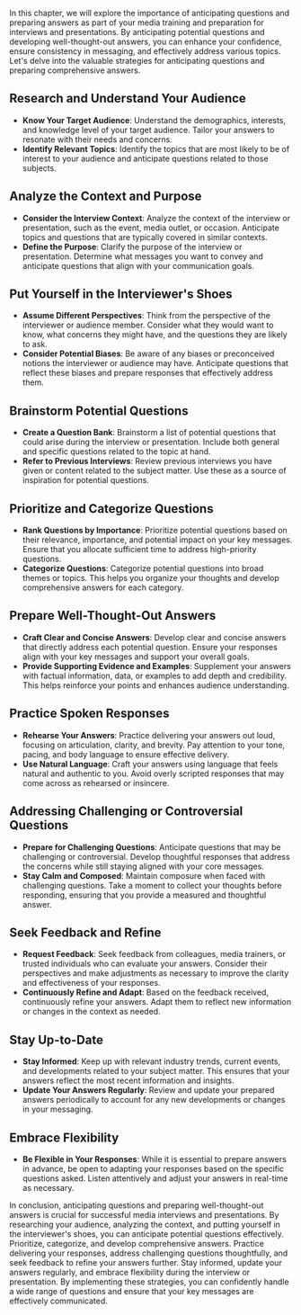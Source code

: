 
In this chapter, we will explore the importance of anticipating questions and preparing answers as part of your media training and preparation for interviews and presentations. By anticipating potential questions and developing well-thought-out answers, you can enhance your confidence, ensure consistency in messaging, and effectively address various topics. Let's delve into the valuable strategies for anticipating questions and preparing comprehensive answers.

Research and Understand Your Audience
-------------------------------------

* **Know Your Target Audience**: Understand the demographics, interests, and knowledge level of your target audience. Tailor your answers to resonate with their needs and concerns.
* **Identify Relevant Topics**: Identify the topics that are most likely to be of interest to your audience and anticipate questions related to those subjects.

Analyze the Context and Purpose
-------------------------------

* **Consider the Interview Context**: Analyze the context of the interview or presentation, such as the event, media outlet, or occasion. Anticipate topics and questions that are typically covered in similar contexts.
* **Define the Purpose**: Clarify the purpose of the interview or presentation. Determine what messages you want to convey and anticipate questions that align with your communication goals.

Put Yourself in the Interviewer's Shoes
---------------------------------------

* **Assume Different Perspectives**: Think from the perspective of the interviewer or audience member. Consider what they would want to know, what concerns they might have, and the questions they are likely to ask.
* **Consider Potential Biases**: Be aware of any biases or preconceived notions the interviewer or audience may have. Anticipate questions that reflect these biases and prepare responses that effectively address them.

Brainstorm Potential Questions
------------------------------

* **Create a Question Bank**: Brainstorm a list of potential questions that could arise during the interview or presentation. Include both general and specific questions related to the topic at hand.
* **Refer to Previous Interviews**: Review previous interviews you have given or content related to the subject matter. Use these as a source of inspiration for potential questions.

Prioritize and Categorize Questions
-----------------------------------

* **Rank Questions by Importance**: Prioritize potential questions based on their relevance, importance, and potential impact on your key messages. Ensure that you allocate sufficient time to address high-priority questions.
* **Categorize Questions**: Categorize potential questions into broad themes or topics. This helps you organize your thoughts and develop comprehensive answers for each category.

Prepare Well-Thought-Out Answers
--------------------------------

* **Craft Clear and Concise Answers**: Develop clear and concise answers that directly address each potential question. Ensure your responses align with your key messages and support your overall goals.
* **Provide Supporting Evidence and Examples**: Supplement your answers with factual information, data, or examples to add depth and credibility. This helps reinforce your points and enhances audience understanding.

Practice Spoken Responses
-------------------------

* **Rehearse Your Answers**: Practice delivering your answers out loud, focusing on articulation, clarity, and brevity. Pay attention to your tone, pacing, and body language to ensure effective delivery.
* **Use Natural Language**: Craft your answers using language that feels natural and authentic to you. Avoid overly scripted responses that may come across as rehearsed or insincere.

Addressing Challenging or Controversial Questions
-------------------------------------------------

* **Prepare for Challenging Questions**: Anticipate questions that may be challenging or controversial. Develop thoughtful responses that address the concerns while still staying aligned with your core messages.
* **Stay Calm and Composed**: Maintain composure when faced with challenging questions. Take a moment to collect your thoughts before responding, ensuring that you provide a measured and thoughtful answer.

Seek Feedback and Refine
------------------------

* **Request Feedback**: Seek feedback from colleagues, media trainers, or trusted individuals who can evaluate your answers. Consider their perspectives and make adjustments as necessary to improve the clarity and effectiveness of your responses.
* **Continuously Refine and Adapt**: Based on the feedback received, continuously refine your answers. Adapt them to reflect new information or changes in the context as needed.

Stay Up-to-Date
---------------

* **Stay Informed**: Keep up with relevant industry trends, current events, and developments related to your subject matter. This ensures that your answers reflect the most recent information and insights.
* **Update Your Answers Regularly**: Review and update your prepared answers periodically to account for any new developments or changes in your messaging.

Embrace Flexibility
-------------------

* **Be Flexible in Your Responses**: While it is essential to prepare answers in advance, be open to adapting your responses based on the specific questions asked. Listen attentively and adjust your answers in real-time as necessary.

In conclusion, anticipating questions and preparing well-thought-out answers is crucial for successful media interviews and presentations. By researching your audience, analyzing the context, and putting yourself in the interviewer's shoes, you can anticipate potential questions effectively. Prioritize, categorize, and develop comprehensive answers. Practice delivering your responses, address challenging questions thoughtfully, and seek feedback to refine your answers further. Stay informed, update your answers regularly, and embrace flexibility during the interview or presentation. By implementing these strategies, you can confidently handle a wide range of questions and ensure that your key messages are effectively communicated.
